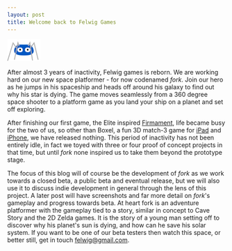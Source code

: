 ```yaml
---
layout: post
title: Welcome back to Felwig Games
---
```


<img class="teaser" src="/images/teasers/teaser-1.png" />

After almost 3 years of inactivity, Felwig games is reborn.  We are working hard on our new space platformer - for now codenamed *fork*.  Join our hero as he jumps in his spaceship and heads off around his galaxy to find out why his star is dying.  The game moves seamlessly from a 360 degree space shooter to a platform game as you land your ship on a planet and set off exploring.

After finishing our first game, the Elite inspired [Firmament](ple.com/us/app/firmament/id383706668?mt=8), life became busy for the two of us, so other than Boxel, a fun 3D match-3 game for [iPad](https://itunes.apple.com/us/app/boxel/id441537386?mt=8) and [iPhone](https://itunes.apple.com/us/app/boxel-sd/id449504741?mt=8), we have released nothing.  This period of inactivity has not been entirely idle, in fact we toyed with three or four proof of concept projects in that time, but until *fork* none inspired us to take them beyond the prototype stage.

The focus of this blog will of course be the development of *fork* as we work towards a closed beta, a public beta and eventual release, but we will also use it to discuss indie development in general through the lens of this project.  A later post will have screenshots and far more detail on *fork*'s gameplay and progress towards beta. At heart fork is an adventure platformer with the gameplay tied to a story, similar in concept to Cave Story and the 2D Zelda games.  It is the story of a young man setting off to discover why his planet's sun is dying, and how can he save his solar system.  If you want  to be one of our beta testers then watch this space, or better still, get in touch <felwig@gmail.com>.